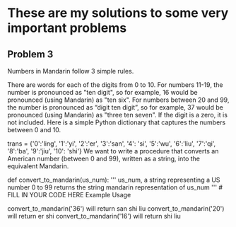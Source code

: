 # These are my solutions to some very important problems

## Problem 3

Numbers in Mandarin follow 3 simple rules.

There are words for each of the digits from 0 to 10.
For numbers 11-19, the number is pronounced as "ten digit", so for example, 16 would be pronounced (using Mandarin) as "ten six".
For numbers between 20 and 99, the number is pronounced as “digit ten digit”, so for example, 37 would be pronounced (using Mandarin) as "three ten seven". If the digit is a zero, it is not included.
Here is a simple Python dictionary that captures the numbers between 0 and 10.

trans = {'0':'ling', '1':'yi', '2':'er', '3':'san', '4': 'si',
'5':'wu', '6':'liu', '7':'qi', '8':'ba', '9':'jiu', '10': 'shi'}
We want to write a procedure that converts an American number (between 0 and 99), written as a string, into the equivalent Mandarin.

def convert_to_mandarin(us_num):
'''
us_num, a string representing a US number 0 to 99
returns the string mandarin representation of us_num
''' # FILL IN YOUR CODE HERE
Example Usage

convert_to_mandarin('36') will return san shi liu
convert_to_mandarin('20') will return er shi
convert_to_mandarin('16') will return shi liu
